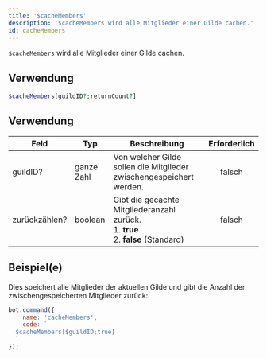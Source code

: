 ```yaml
---
title: '$cacheMembers'
description: '$cacheMembers wird alle Mitglieder einer Gilde cachen.'
id: cacheMembers
---
```


`$cacheMembers` wird alle Mitglieder einer Gilde cachen.

## Verwendung

```php
$cacheMembers[guildID?;returnCount?]
```

## Verwendung

| Feld          | Typ        | Beschreibung                                                                                             | Erforderlich |
| ------------- | ---------- | -------------------------------------------------------------------------------------------------------- |:------------:|
| guildID?      | ganze Zahl | Von welcher Gilde sollen die Mitglieder zwischengespeichert werden.                                      |    falsch    |
| zurückzählen? | boolean    | Gibt die gecachte Mitgliederanzahl zurück. <br /> 1. **true** <br /> 2. **false** (Standard) |    falsch    |

## Beispiel(e)

Dies speichert alle Mitglieder der aktuellen Gilde und gibt die Anzahl der zwischengespeicherten Mitglieder zurück:

```javascript
bot.command({
    name: 'cacheMembers',
    code: `
  $cacheMembers[$guildID;true]
  `
});
```
